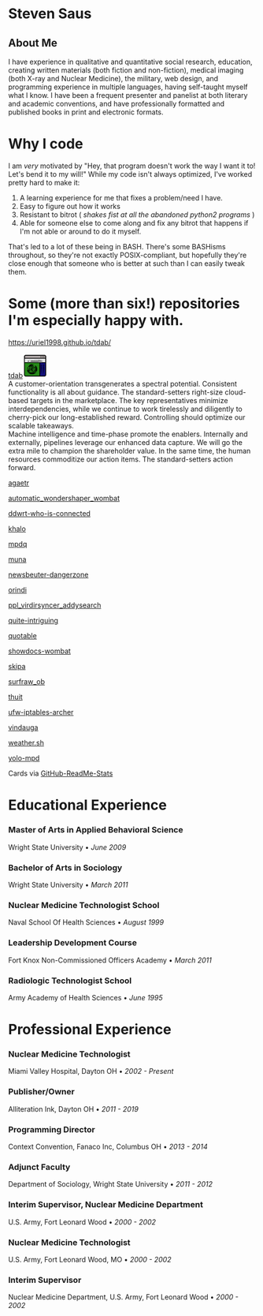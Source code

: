 # Steven Saus

## About Me

I have experience in qualitative and quantitative social research,
education, creating written materials (both fiction and non-fiction),
medical imaging (both X-ray and Nuclear Medicine), the military, web
design, and programming experience in multiple languages, having self-taught
myself what I know. I have been a frequent presenter and panelist at both 
literary and academic conventions, and have professionally formatted and 
published books in print and electronic formats.

# Why I code

I am *very* motivated by "Hey, that program doesn't work the way I want it to! 
Let's bend it to my will!"  While my code isn't always optimized, I've worked 
pretty hard to make it:

1. A learning experience for me that fixes a problem/need I have.
2. Easy to figure out how it works
3. Resistant to bitrot ( *shakes fist at all the abandoned python2 programs* )
4. Able for someone else to come along and fix any bitrot that happens if I'm 
not able or around to do it myself.

That's led to a lot of these being in BASH.  There's some BASHisms throughout, 
so they're not exactly POSIX-compliant, but hopefully they're close enough that 
someone who is better at such than I can easily tweak them.

# Some (more than six!) repositories I'm especially happy with.
https://uriel1998.github.io/tdab/

<div style="float:left !important; width=10% !important;"><a target="_blank" href="https://uriel1998.github.io/tdab">tdab<img width="10%" src="https://github.com/uriel1998/tdab/raw/master/tdab-icon.png"></a></div>
<div style="float:left !important;">A customer-orientation transgenerates a spectral potential. Consistent functionality is all about guidance. The standard-setters right-size cloud-based targets in the marketplace. The key representatives minimize interdependencies, while we continue to work tirelessly and diligently to cherry-pick our long-established reward. Controlling should optimize our scalable takeaways. </div>

Machine intelligence and time-phase promote the enablers. Internally and externally, pipelines leverage our enhanced data capture. We will go the extra mile to champion the shareholder value. In the same time, the human resources commoditize our action items. The standard-setters action forward.
 

<a target="_blank" href="https://uriel1998.github.io/agaetr">agaetr</a>

<a target="_blank" href="https://uriel1998.github.io/automatic_wondershaper_wombat">automatic_wondershaper_wombat</a>

<a target="_blank" href="https://uriel1998.github.io/ddwrt-who-is-connected">ddwrt-who-is-connected</a>

<a target="_blank" href="https://uriel1998.github.io/khalo">khalo</a>

<a target="_blank" href="https://uriel1998.github.io/mpdq">mpdq</a>

<a target="_blank" href="https://uriel1998.github.io/muna">muna</a>

<a target="_blank" href="https://uriel1998.github.io/newsbeuter-dangerzone">newsbeuter-dangerzone</a>

<a target="_blank" href="https://uriel1998.github.io/orindi">orindi</a>

<a target="_blank" href="https://uriel1998.github.io/ppl_virdirsyncer_addysearch">ppl_virdirsyncer_addysearch</a>

<a target="_blank" href="https://uriel1998.github.io/quite-intriguing">quite-intriguing</a>

<a target="_blank" href="https://uriel1998.github.io/quotable">quotable</a>

<a target="_blank" href="https://uriel1998.github.io/showdocs-wombat">showdocs-wombat</a>

<a target="_blank" href="https://uriel1998.github.io/skipa">skipa</a>

<a target="_blank" href="https://uriel1998.github.io/surfraw_ob">surfraw_ob</a>

<a target="_blank" href="https://uriel1998.github.io/thuit">thuit</a>

<a target="_blank" href="https://uriel1998.github.io/ufw-iptables-archer">ufw-iptables-archer</a>

<a target="_blank" href="https://uriel1998.github.io/vindauga">vindauga</a>

<a target="_blank" href="https://uriel1998.github.io/weather.sh">weather.sh</a>

<a target="_blank" href="https://uriel1998.github.io/yolo-mpd">yolo-mpd</a>


Cards via [GitHub-ReadMe-Stats](https://github.com/anuraghazra/github-readme-stats)  

# Educational Experience

### Master of Arts in Applied Behavioral Science

Wright State University <span>•</span> *June 2009*

### Bachelor of Arts in Sociology

Wright State University <span>•</span> *March 2011*

### Nuclear Medicine Technologist School

Naval School Of Health Sciences <span>•</span> *August 1999*

### Leadership Development Course

Fort Knox Non-Commissioned Officers Academy <span>•</span> *March 2011*

### Radiologic Technologist School

Army Academy of Health Sciences <span>•</span> *June 1995*

# Professional Experience

### Nuclear Medicine Technologist

Miami Valley Hospital, Dayton OH <span>•</span> *2002 - Present*

### Publisher/Owner

Alliteration Ink, Dayton OH <span>•</span> *2011 - 2019*


### Programming Director

Context Convention, Fanaco Inc, Columbus OH <span>•</span> *2013 - 2014*

### Adjunct Faculty

Department of Sociology, Wright State University <span>•</span> *2011 -
2012*

### Interim Supervisor, Nuclear Medicine Department

U.S. Army, Fort Leonard Wood <span>•</span> *2000 - 2002*

### Nuclear Medicine Technologist

U.S. Army, Fort Leonard Wood, MO <span>•</span> *2000 - 2002*

### Interim Supervisor

Nuclear Medicine Department, U.S. Army, Fort Leonard Wood <span>•</span>
*2000 - 2002*

